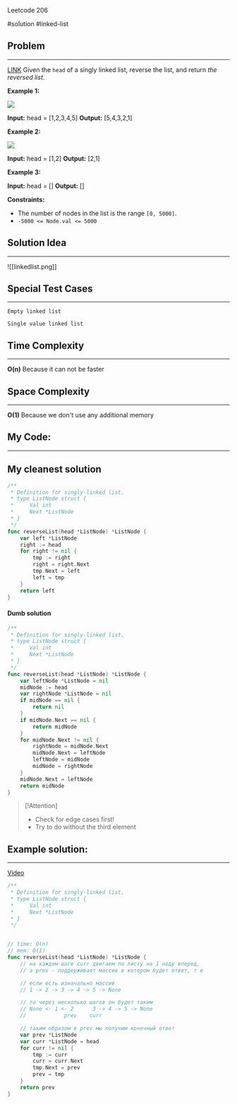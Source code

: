 Leetcode 206

#solution 
#linked-list 
## Problem
___
[LINK](https://leetcode.com/problems/reverse-linked-list/description/)
Given the `head` of a singly linked list, reverse the list, and return _the reversed list_.

**Example 1:**

![](https://assets.leetcode.com/uploads/2021/02/19/rev1ex1.jpg)

**Input:** head = [1,2,3,4,5]
**Output:** [5,4,3,2,1]

**Example 2:**

![](https://assets.leetcode.com/uploads/2021/02/19/rev1ex2.jpg)

**Input:** head = [1,2]
**Output:** [2,1]

**Example 3:**

**Input:** head = []
**Output:** []

**Constraints:**

- The number of nodes in the list is the range `[0, 5000]`.
- `-5000 <= Node.val <= 5000`

## Solution Idea
___
![[linkedlist.png]]



## Special Test Cases
___
```
Empty linked list

Single value linked list

```

## Time Complexity
___
**O(n)** 
Because it can not be faster

## Space Complexity
___
**O(1)**
Because we don't use any additional memory
## My Code:
___

## My cleanest solution

```go
/**
 * Definition for singly-linked list.
 * type ListNode struct {
 *     Val int
 *     Next *ListNode
 * }
 */
func reverseList(head *ListNode) *ListNode {
    var left *ListNode
    right := head
    for right != nil {
        tmp := right
        right = right.Next
        tmp.Next = left
        left = tmp
    }
    return left
}
```
#### Dumb solution
```go
/**
 * Definition for singly-linked list.
 * type ListNode struct {
 *     Val int
 *     Next *ListNode
 * }
 */
func reverseList(head *ListNode) *ListNode {
    var leftNode *ListNode = nil
    midNode := head
    var rightNode *ListNode = nil
    if midNode == nil {
        return nil
    }
    if midNode.Next == nil {
        return midNode
    }
    for midNode.Next != nil {
        rightNode = midNode.Next
        midNode.Next = leftNode
        leftNode = midNode
        midNode = rightNode 
    }
    midNode.Next = leftNode
    return midNode
}


```

> [!Attention]
> -  Check for edge cases first!
> - Try to do without the third element


## Example solution:
___
[Video](https://kinescope.io/ikJozq5g6YAEmbRQXrRuNn)

```go
/**
 * Definition for singly-linked list.
 * type ListNode struct {
 *     Val int
 *     Next *ListNode
 * }
 */


// time: O(n)
// mem: O(1)
func reverseList(head *ListNode) *ListNode {
	// на каждом шаге curr двигаем по листу на 1 ноду вперед,
	// а prev - поддерживает массив в котором будет ответ, т е

	// если есть изначально массив
	// 1 -> 2 -> 3 -> 4 -> 5 -> None

	// то через несколько шагов он будет таким
	// None <- 1 <- 2      3 -> 4 -> 5 -> None
	//            prev    curr

	// таким образом в prev мы получим конечный ответ
	var prev *ListNode
	var curr *ListNode = head
	for curr != nil {
		tmp := curr
		curr = curr.Next
		tmp.Next = prev
		prev = tmp
	}
	return prev
}

```